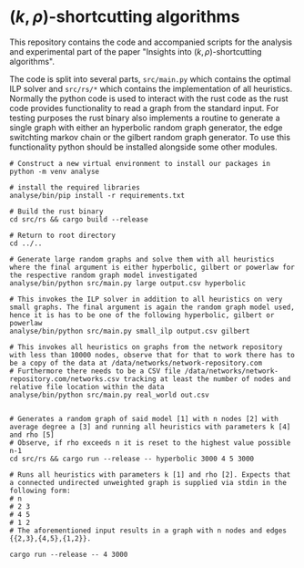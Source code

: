 # $(k,\rho)$-shortcutting algorithms
This repository contains the code and accompanied scripts for the analysis and experimental part of the paper "Insights into $(k,\rho)$-shortcutting algorithms".

The code is split into several parts, `src/main.py` which contains the optimal ILP solver and `src/rs/*` which contains the implementation of all heuristics.
Normally the python code is used to interact with the rust code as the rust code provides functionality to read a graph from the standard input.
For testing purposes the rust binary also implements a routine to generate a single graph with either an hyperbolic random graph generator, the edge switchting markov chain or the gilbert random graph generator.
To use this functionality python should be installed alongside some other modules.

```
# Construct a new virtual environment to install our packages in
python -m venv analyse

# install the required libraries
analyse/bin/pip install -r requirements.txt

# Build the rust binary
cd src/rs && cargo build --release

# Return to root directory
cd ../..

# Generate large random graphs and solve them with all heuristics where the final argument is either hyperbolic, gilbert or powerlaw for the respective random graph model investigated
analyse/bin/python src/main.py large output.csv hyperbolic 

# This invokes the ILP solver in addition to all heuristics on very small graphs. The final argument is again the random graph model used, hence it is has to be one of the following hyperbolic, gilbert or powerlaw
analyse/bin/python src/main.py small_ilp output.csv gilbert

# This invokes all heuristics on graphs from the network repository with less than 10000 nodes, observe that for that to work there has to be a copy of the data at /data/networks/network-repository.com
# Furthermore there needs to be a CSV file /data/networks/network-repository.com/networks.csv tracking at least the number of nodes and relative file location within the data
analyse/bin/python src/main.py real_world out.csv


# Generates a random graph of said model [1] with n nodes [2] with average degree a [3] and running all heuristics with parameters k [4] and rho [5]
# Observe, if rho exceeds n it is reset to the highest value possible n-1
cd src/rs && cargo run --release -- hyperbolic 3000 4 5 3000

# Runs all heuristics with parameters k [1] and rho [2]. Expects that a connected undirected unweighted graph is supplied via stdin in the following form:
# n
# 2 3
# 4 5
# 1 2
# The aforementioned input results in a graph with n nodes and edges {{2,3},{4,5},{1,2}}.

cargo run --release -- 4 3000
```
